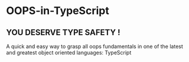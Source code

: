 # OOPS-in-TypeScript
## YOU DESERVE TYPE SAFETY !

A quick and easy way to grasp all oops fundamentals in one of the latest and greatest object oriented languages: TypeScript
